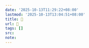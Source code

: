 ```yaml
---
date: '2025-10-13T11:29:22+08:00'
lastmod: '2025-10-13T13:04:51+08:00'
title: 󰡍
url: 󰡍
tags: []
src:
note:
---
```

